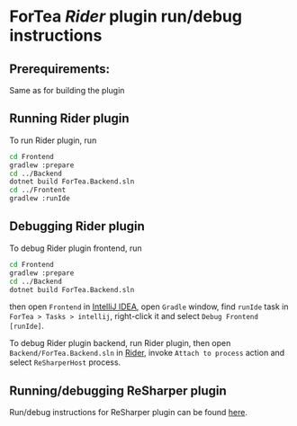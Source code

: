 ﻿ForTea *Rider* plugin run/debug instructions
====
Prerequirements:
----
Same as for building the plugin

Running Rider plugin
----
To run Rider plugin, run
```bash
cd Frontend
gradlew :prepare
cd ../Backend
dotnet build ForTea.Backend.sln
cd ../Frontent
gradlew :runIde
```

Debugging Rider plugin
----
To debug Rider plugin frontend, run
```bash
cd Frontend
gradlew :prepare
cd ../Backend
dotnet build ForTea.Backend.sln
```
then open `Frontend` in [IntelliJ IDEA](https://www.jetbrains.com/idea/),
open `Gradle` window, find `runIde` task in `ForTea > Tasks > intellij`,
right-click it and select `Debug Frontend [runIde]`.  

To debug Rider plugin backend,
run Rider plugin, then open `Backend/ForTea.Backend.sln` in [Rider](https://www.jetbrains.com/rider/),
invoke `Attach to process` action and select `ReSharperHost` process.

Running/debugging ReSharper plugin
----
Run/debug instructions for ReSharper plugin can be found [here](RUN_RESHARPER.md).
